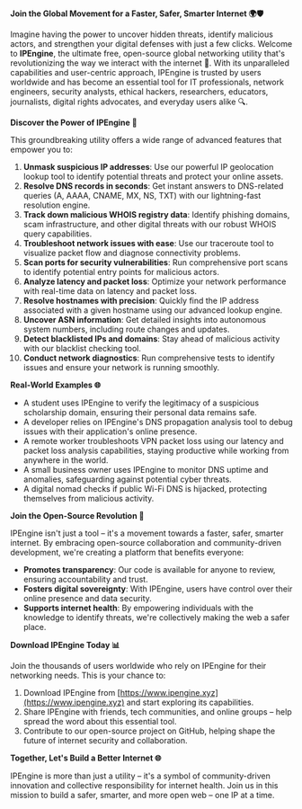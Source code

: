 **Join the Global Movement for a Faster, Safer, Smarter Internet 🌍🛡️**

Imagine having the power to uncover hidden threats, identify malicious actors, and strengthen your digital defenses with just a few clicks. Welcome to **IPEngine**, the ultimate free, open-source global networking utility that's revolutionizing the way we interact with the internet 📡. With its unparalleled capabilities and user-centric approach, IPEngine is trusted by users worldwide and has become an essential tool for IT professionals, network engineers, security analysts, ethical hackers, researchers, educators, journalists, digital rights advocates, and everyday users alike 🔍.

**Discover the Power of IPEngine 🚀**

This groundbreaking utility offers a wide range of advanced features that empower you to:

1.  **Unmask suspicious IP addresses**: Use our powerful IP geolocation lookup tool to identify potential threats and protect your online assets.
2.  **Resolve DNS records in seconds**: Get instant answers to DNS-related queries (A, AAAA, CNAME, MX, NS, TXT) with our lightning-fast resolution engine.
3.  **Track down malicious WHOIS registry data**: Identify phishing domains, scam infrastructure, and other digital threats with our robust WHOIS query capabilities.
4.  **Troubleshoot network issues with ease**: Use our traceroute tool to visualize packet flow and diagnose connectivity problems.
5.  **Scan ports for security vulnerabilities**: Run comprehensive port scans to identify potential entry points for malicious actors.
6.  **Analyze latency and packet loss**: Optimize your network performance with real-time data on latency and packet loss.
7.  **Resolve hostnames with precision**: Quickly find the IP address associated with a given hostname using our advanced lookup engine.
8.  **Uncover ASN information**: Get detailed insights into autonomous system numbers, including route changes and updates.
9.  **Detect blacklisted IPs and domains**: Stay ahead of malicious activity with our blacklist checking tool.
10. **Conduct network diagnostics**: Run comprehensive tests to identify issues and ensure your network is running smoothly.

**Real-World Examples 🌐**

*   A student uses IPEngine to verify the legitimacy of a suspicious scholarship domain, ensuring their personal data remains safe.
*   A developer relies on IPEngine's DNS propagation analysis tool to debug issues with their application's online presence.
*   A remote worker troubleshoots VPN packet loss using our latency and packet loss analysis capabilities, staying productive while working from anywhere in the world.
*   A small business owner uses IPEngine to monitor DNS uptime and anomalies, safeguarding against potential cyber threats.
*   A digital nomad checks if public Wi-Fi DNS is hijacked, protecting themselves from malicious activity.

**Join the Open-Source Revolution 🌟**

IPEngine isn't just a tool – it's a movement towards a faster, safer, smarter internet. By embracing open-source collaboration and community-driven development, we're creating a platform that benefits everyone:

*   **Promotes transparency**: Our code is available for anyone to review, ensuring accountability and trust.
*   **Fosters digital sovereignty**: With IPEngine, users have control over their online presence and data security.
*   **Supports internet health**: By empowering individuals with the knowledge to identify threats, we're collectively making the web a safer place.

**Download IPEngine Today 📊**

Join the thousands of users worldwide who rely on IPEngine for their networking needs. This is your chance to:

1.  Download IPEngine from [https://www.ipengine.xyz](https://www.ipengine.xyz) and start exploring its capabilities.
2.  Share IPEngine with friends, tech communities, and online groups – help spread the word about this essential tool.
3.  Contribute to our open-source project on GitHub, helping shape the future of internet security and collaboration.

**Together, Let's Build a Better Internet 🌐**

IPEngine is more than just a utility – it's a symbol of community-driven innovation and collective responsibility for internet health. Join us in this mission to build a safer, smarter, and more open web – one IP at a time.